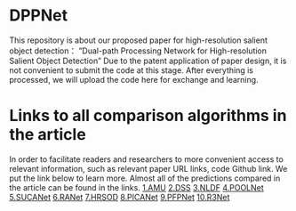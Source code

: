 # DPPNet
This repository is about our proposed paper for high-resolution salient object detection： ”Dual-path Processing Network for High-resolution Salient Object Detection”
Due to the patent application of paper design, it is not convenient to submit the code at this stage. After everything is processed, we will upload the code here for exchange and learning.
# Links to all comparison algorithms in the article
In order to facilitate readers and researchers to more convenient access to relevant information, such as relevant paper URL links, code Github link. We put the link below to learn more. Almost all of the predictions compared in the article can be found in the links.
[1.AMU](https://arxiv.org/abs/1708.02001)
[2.DSS](https://github.com/Joker316701882/Salient-Object-Detection)
[3.NLDF](https://github.com/AceCoooool/NLDF-pytorch)
[4.POOLNet](https://github.com/backseason/PoolNet)
[5.SUCANet](https://ieeexplore.ieee.org/document/9103129)
[6.RANet](https://github.com/ShuhanChen/RAS_ECCV18)
[7.HRSOD](https://github.com/yi94code/HRSOD)
[8.PICANet](https://github.com/Ugness/PiCANet-Implementation)
[9.PFPNet](https://github.com/Stick-To/PFPNet-tensorflow)
[10.R3Net](https://github.com/zijundeng/R3Net)
